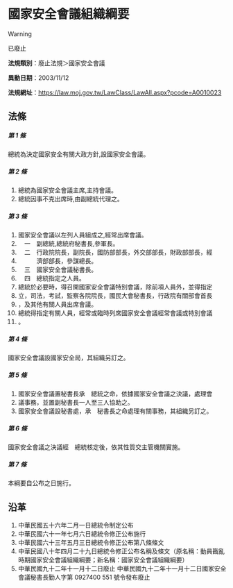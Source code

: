 # 國家安全會議組織綱要
> [!WARNING]
> 已廢止

**法規類別**：廢止法規＞國家安全會議

**異動日期**：2003/11/12  

**法規網址**：https://law.moj.gov.tw/LawClass/LawAll.aspx?pcode=A0010023



## 法條
##### 第 1 條
總統為決定國家安全有關大政方針,設國家安全會議。

##### 第 2 條
1. 總統為國家安全會議主席,主持會議。
1. 總統因事不克出席時,由副總統代理之。

##### 第 3 條
1. 國家安全會議以左列人員組成之,經常出席會議。
1. 　一　副總統,總統府秘書長,參軍長。
1. 　二　行政院院長，副院長，國防部部長，外交部部長，財政部部長，經
1. 　　　濟部部長，參謀總長。
1. 　三　國家安全會議秘書長。
1. 　四　總統指定之人員。
1. 總統於必要時，得召開國家安全會議特別會議，除前項人員外，並得指定
1. 立，司法，考試，監察各院院長，國民大會秘書長，行政院有關部會首長
1. ，及其他有關人員出席會議。
1. 總統得指定有關人員，經常或臨時列席國家安全會議經常會議或特別會議
1. 。

##### 第 4 條
國家安全會議設國家安全局，其組織另訂之。

##### 第 5 條
1. 國家安全會議置秘書長承　總統之命，依據國家安全會議之決議，處理會
1. 議事務，並置副秘書長一人至三人協助之。
1. 國家安全會議設秘書處，承　秘書長之命處理有關事務，其組織另訂之。

##### 第 6 條
國家安全會議之決議經　總統核定後，依其性質交主管機關實施。

##### 第 7 條
本綱要自公布之日施行。

## 沿革
1. 中華民國五十六年二月一日總統令制定公布
1. 中華民國六十一年七月六日總統令修正公布施行
1. 中華民國六十三年五月三日總統令修正公布第八條條文
1. 中華民國八十年四月二十九日總統令修正公布名稱及條文（原名稱：動員戡亂時期國家安全會議組織綱要；新名稱：國家安全會議組織綱要）
1. 中華民國九十二年十一月十二日廢止                               中華民國九十二年十一月十二日國家安全會議秘書長勤人字第 0927400 551 號令發布廢止
